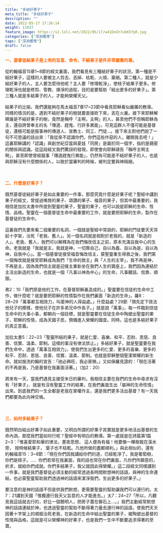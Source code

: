 ```yaml
---
title: "多結好果子"
meta_title: "多結好果子"
description: ""
date: 2022-05-17 17:26:14
weight: 11937
feature_image: https://s2.loli.net/2022/05/17/w41DnGt7ukK5fpR.jpg
categories: ["深淵響應"]
tags: ["深淵響應"]
draft: false
---
```


<strong><span style="color: #ff6600;">一、基督徒結果子是上帝的旨意、命令，不結果子是件非常嚴重的事。</span></strong><br />
<br />
從約翰福音15章1~8節的經文裏面，我們看見有三種結好果子的狀況，第一種是不結好果子，這樣的人要被主人剪去、丟掉、枯乾、火燒、棄絕。第二種人，就是少結好果子的人，主人要怎麼待他呢？主人要「修理乾淨」，使枝子結果子更多。修理乾淨也就是修剪、管教、煉淨的過程，目的是要幫助「結出更多的好果子」。第三種人就是多結果子的人，才能夠榮耀天父。<br />
<br />
結果子的比喻，我們還能夠在馬太福音7章17~23節中看見耶穌看似嚴厲的教導。同樣的情況的是，遇到不結好果子的樹就要直接砍下來，丟在火裏。接下來耶穌解釋誰是不結好果子的樹，竟然是稱呼「主啊，主啊」的人，甚至他們不但稱耶穌為主，還自誇曾奉主的名「傳道、趕鬼、行許多異能」，可見這群人不僅可能是基督徒，還極可能是服事神的傳道人、宣教士、同工、門徒…。接下來主對他們說了一句不可思議的話出來：「我從來不認識你們，你們這些作惡的人，離開我去吧！」這裏耶穌講的「認識」與創世紀亞當與夏娃「同房」是屬於同一個字，指的是親密的關係與認識。從這段經文我們驚訝的發現，即使會向耶穌禱告「稱呼主啊主啊」，甚至即使曾經服事「傳道趕鬼行異能」，仍然有可能是不結好果子的人，也是與耶穌沒有什麼關係的人，以致於當審判的時候，被判定要與神隔絕。<br />
<br />
&nbsp;<br />
<br />
<strong><span style="color: #ff6600;">二、什麼是好果子？</span></strong><br />
<br />
既然基督徒結好果子是如此重要的一件事，那麼究竟什麼是好果子呢？聖經中講到果子的經文，曾提過嘴唇的果子、頌讚的果子、福音的果子，但其中最重要的，我相信是加拉太書中所提到聖靈的果子，聖靈的果子，也可以說是耶穌的生命、性情、品格。聖靈在一個基督徒生命中最重要的工作，就是要把耶穌的生命，製作在基督徒的生命中。<br />
<br />
這裏我們先要來看二個重要的名詞，一個就是聖經中常說的，耶穌的門徒要天天背起十字架，治死「老我、舊人」。另一個名詞就是相對於老我的，就是「新造的人」。老我、舊人，我們可以解釋為在我們悔改信主之前，原本充滿自我中心的生命。老我就是「我就是主，我就是神，一切靠自己，自以為義、自以為是，自以為神，自我中心」。當一個基督徒接受福音悔改信主，蒙聖靈重生得救之後，我們第一個悔改就是接受耶穌成為我們「生命的救主」與「人生的主宰」，我不再是神，不再是主，因為我們信主就是迎接主重新坐在我們人生的寶座上，我們因為連結於主活出新造的生命，也就是一個「凡事以神為中心」的生命，凡事聽話、信靠、順服。<br />
<br />
弗2：10「我們原是他的工作，在基督耶穌裏造成的。」聖靈要在信徒的生命中工作，做什麼呢？就是要把耶穌的性情製作在我們裏面「新造的生命」。羅8：28~29「萬事都互相效力，叫愛神的人得益處。」什麼益處？29節「預先定下效法他兒子的模樣，使他兒子在許多弟兄中作長子。」就是說「萬事」，每一件臨到信徒生命中的大事小事，都朝向一個目標，就是聖靈要在信徒生命中陶塑出聖靈的果子，耶穌的性情，成為天國子民，預備進入榮耀的國度。同時，這也是多結好果子的真正意義。<br />
<br />
加拉太書5：22~23「聖靈所結的果子，就是仁愛、喜樂、和平、忍耐、恩慈、良善、信實、溫柔、節制。這樣的事沒有律法禁止。」多結好果子，就是聖靈要在我們生命中，透過「萬事互相效力」，使我們生出更多的仁愛、更多的喜樂、更多的和平、忍耐、恩慈、良善、信實、溫柔、節制。也就是耶穌整個聖潔榮耀的新生命。就如施洗約翰的宣告：「祂必興旺，我必衰微。」又如保羅見證的：「現在活著的不再是我，乃是基督在我裏面活著。」（加2：20）<br />
<br />
將來有一天，當我們遇見主接受末日的審判，我相信主要在我們的生命中尋求有沒有「好果子」．就是有沒有聖靈工作的結果，在我們裏面生出「屬神的生命性情」出來。到底我們的一生全都是老我在掌權作主，還是我們更多活出基督？有一天我們都要為此向神交帳。<br />
<br />
&nbsp;<br />
<br />
<strong><span style="color: #ff6600;">三、如何多結果子？</span></strong><br />
<br />
既然明白結出好果子如此重要，又明白所謂的好果子其實就是更多地活出基督的生命內涵，那麼我們當如何行呢？聖經中有明白的教導。第一處就是在詩篇第1篇2~3：「惟喜愛耶和華的律法，晝夜思想， 這人便為有福！他要像一棵樹栽在溪水旁， 按時候結果子， 葉子也不枯乾。凡他所做的盡都順利。」與此相似的，還有約翰福音15：3~8節：「現在你們因我講給你們的道，已經乾淨了。我是葡萄樹，你們是枝子。…．你們若常在我裏面，我的話也常在你們裏面，凡你們所願意的，祈求，就給你們成就。你們多結果子，我父就因此得榮耀。」這二段經文同樣講到一件事，就是我們基督徒必須主動的經常透過長時間默想神的話語，與神的生命連結，也必蒙聖靈幫助我們透過神的話語來潔淨我們，生出更多的好果子。」<br />
<br />
要注意的是神的話語不但是供我們默想，更需要聖靈的幫助讓我們可以遵行的。太7：21講到天國「惟獨遵行我天父旨意的人才能進去。」太7：24~27「所以，凡聽見我這話就去行的，好比一個聰明人，把房子蓋在磐石上…。」我們主動經常默想神的話語連結於神，也透過聖靈的幫助不斷得著力量去遵行神的話語，使我們天天因著十字架上的順服治死老我，在新造的生命中結出聖靈的果子，被陶塑出基督的性情與品格，這就是可以榮耀神的好果子，也是我們一生中不斷要追求得著的至寶。
        